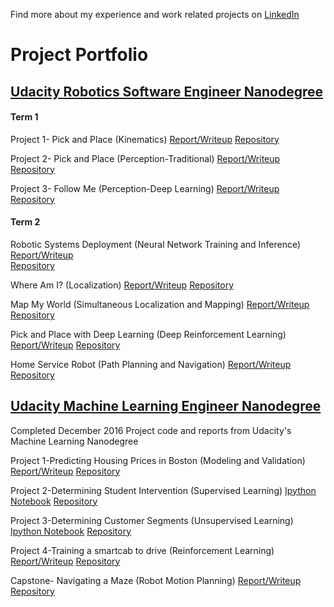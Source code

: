 Find more about my experience and work related projects on [LinkedIn](https://www.linkedin.com/in/lincoln-stein/)

# Project Portfolio

## [Udacity Robotics Software Engineer Nanodegree](https://www.udacity.com/course/robotics-software-engineer--nd209)
#### Term 1
Project 1- Pick and Place (Kinematics)
[Report/Writeup](https://github.com/ltstein/RoboND-Kinematics-Project/blob/master/Kinematics-Pick-and-Place-Writeup.md)
[Repository](https://github.com/ltstein/RoboND-Kinematics-Project)

Project 2- Pick and Place (Perception-Traditional)
[Report/Writeup](https://github.com/ltstein/RoboND-Perception-Project/blob/master/3D_Perception_Writeup.md)
[Repository](https://github.com/ltstein/RoboND-Perception-Project)

Project 3- Follow Me (Perception-Deep Learning)
[Report/Writeup](https://github.com/ltstein/RoboND-DeepLearning-Project/blob/master/Deep-Learning-Writeup.md)
[Repository](https://github.com/ltstein/RoboND-DeepLearning-Project)

#### Term 2
Robotic Systems Deployment (Neural Network Training and Inference)
[Report/Writeup](https://github.com/ltstein/Inference_Project/blob/master/Stein_inference_Report.pdf)  
[Repository](https://github.com/ltstein/Inference_Project)

Where Am I? (Localization)
[Report/Writeup](https://github.com/ltstein/RoboND-Localization-Project/blob/master/RSEND-Localization-Report.pdf)
[Repository](https://github.com/ltstein/RoboND-Localization-Project)

Map My World (Simultaneous Localization and Mapping)
[Report/Writeup](https://github.com/ltstein/RSEND_Slam_Project/blob/master/Mapping_Project_Report/RSEND_Mapping_Project_Report.pdf)
[Repository](https://github.com/ltstein/RSEND_Slam_Project) 

Pick and Place with Deep Learning (Deep Reinforcement Learning)
[Report/Writeup](https://github.com/ltstein/RoboND-DeepRL-Project/blob/master/RSEND_Deep_RL_Arm_Report.pdf)
[Repository](https://github.com/ltstein/RoboND-DeepRL-Project)

Home Service Robot (Path Planning and Navigation)
[Report/Writeup](https://github.com/ltstein/HomeService/blob/master/README.md)
[Repository](https://github.com/ltstein/HomeService)


## [Udacity Machine Learning Engineer Nanodegree](https://www.udacity.com/course/machine-learning-engineer-nanodegree--nd009t)
Completed December 2016
Project code and reports from Udacity's Machine Learning Nanodegree

Project 1-Predicting Housing Prices in Boston (Modeling and Validation)
[Report/Writeup](https://github.com/ltstein/machine-learning-nd/blob/master/P1-Modeling_and_Validation/Submission%202/Boston%20Report.pdf)
[Repository](https://github.com/ltstein/machine-learning-nd/tree/master/P1-Modeling_and_Validation)

Project 2-Determining Student Intervention (Supervised Learning)
[Ipython Notebook](https://github.com/ltstein/machine-learning-nd/blob/master/P2-Supervised_Learning/P2_Stein/student_intervention_Stein.ipynb) 
[Repository](https://github.com/ltstein/machine-learning-nd/tree/master/P2-Supervised_Learning)

Project 3-Determining Customer Segments (Unsupervised Learning)
[Ipython Notebook](https://github.com/ltstein/machine-learning-nd/P3-Unsupervised_Learning/P3_stein/customer_segments.html)
[Repository](https://github.com/ltstein/machine-learning-nd/tree/master/P3-Unsupervised_Learning)

Project 4-Training a smartcab to drive (Reinforcement Learning)
[Report/Writeup](https://github.com/ltstein/machine-learning-nd/blob/master/P4-Reinforcement_Learning/Stein_Smartcab_Submisison/Smartcab_Project_Report.pdf)
[Repository](https://github.com/ltstein/machine-learning-nd/tree/master/P4-Reinforcement_Learning)


Capstone- Navigating a Maze (Robot Motion Planning)
[Report/Writeup](https://github.com/ltstein/machine-learning-nd/blob/master/Capstone-Robot_Motion_Planning/Plot_and_Navigate_a_Virtual_Maze-Capstone_Submission/Plot_and_Navigate_a_Virtual_Maze_Project_Report.pdf)
[Repository](https://github.com/ltstein/machine-learning-nd/tree/master/Capstone-Robot_Motion_Planning)
